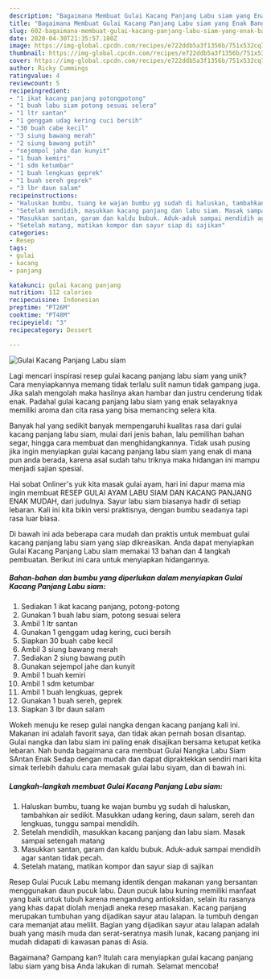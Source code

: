 ```yaml
---
description: "Bagaimana Membuat Gulai Kacang Panjang Labu siam yang Enak Banget"
title: "Bagaimana Membuat Gulai Kacang Panjang Labu siam yang Enak Banget"
slug: 602-bagaimana-membuat-gulai-kacang-panjang-labu-siam-yang-enak-banget
date: 2020-04-30T21:35:57.180Z
image: https://img-global.cpcdn.com/recipes/e722ddb5a3f1356b/751x532cq70/gulai-kacang-panjang-labu-siam-foto-resep-utama.jpg
thumbnail: https://img-global.cpcdn.com/recipes/e722ddb5a3f1356b/751x532cq70/gulai-kacang-panjang-labu-siam-foto-resep-utama.jpg
cover: https://img-global.cpcdn.com/recipes/e722ddb5a3f1356b/751x532cq70/gulai-kacang-panjang-labu-siam-foto-resep-utama.jpg
author: Ricky Cummings
ratingvalue: 4
reviewcount: 5
recipeingredient:
- "1 ikat kacang panjang potongpotong"
- "1 buah labu siam potong sesuai selera"
- "1 ltr santan"
- "1 genggam udag kering cuci bersih"
- "30 buah cabe kecil"
- "3 siung bawang merah"
- "2 siung bawang putih"
- "sejempol jahe dan kunyit"
- "1 buah kemiri"
- "1 sdm ketumbar"
- "1 buah lengkuas geprek"
- "1 buah sereh geprek"
- "3 lbr daun salam"
recipeinstructions:
- "Haluskan bumbu, tuang ke wajan bumbu yg sudah di haluskan, tambahkan air sedikit. Masukkan udang kering, daun salam, sereh dan lengkuas, tunggu sampai mendidih."
- "Setelah mendidih, masukkan kacang panjang dan labu siam. Masak sampai setengah matang"
- "Masukkan santan, garam dan kaldu bubuk. Aduk-aduk sampai mendidih agar santan tidak pecah."
- "Setelah matang, matikan kompor dan sayur siap di sajikan"
categories:
- Resep
tags:
- gulai
- kacang
- panjang

katakunci: gulai kacang panjang 
nutrition: 112 calories
recipecuisine: Indonesian
preptime: "PT26M"
cooktime: "PT48M"
recipeyield: "3"
recipecategory: Dessert

---
```



![Gulai Kacang Panjang Labu siam](https://img-global.cpcdn.com/recipes/e722ddb5a3f1356b/751x532cq70/gulai-kacang-panjang-labu-siam-foto-resep-utama.jpg)

Lagi mencari inspirasi resep gulai kacang panjang labu siam yang unik? Cara menyiapkannya memang tidak terlalu sulit namun tidak gampang juga. Jika salah mengolah maka hasilnya akan hambar dan justru cenderung tidak enak. Padahal gulai kacang panjang labu siam yang enak selayaknya memiliki aroma dan cita rasa yang bisa memancing selera kita.

Banyak hal yang sedikit banyak mempengaruhi kualitas rasa dari gulai kacang panjang labu siam, mulai dari jenis bahan, lalu pemilihan bahan segar, hingga cara membuat dan menghidangkannya. Tidak usah pusing jika ingin menyiapkan gulai kacang panjang labu siam yang enak di mana pun anda berada, karena asal sudah tahu triknya maka hidangan ini mampu menjadi sajian spesial.

Hai sobat Onliner&#39;s yuk kita masak gulai ayam, hari ini dapur mama mia ingin membuat RESEP GULAI AYAM LABU SIAM DAN KACANG PANJANG ENAK MUDAH, dari judulnya. Sayur labu siam biasanya hadir di setiap lebaran. Kali ini kita bikin versi praktisnya, dengan bumbu seadanya tapi rasa luar biasa.


Di bawah ini ada beberapa cara mudah dan praktis untuk membuat gulai kacang panjang labu siam yang siap dikreasikan. Anda dapat menyiapkan Gulai Kacang Panjang Labu siam memakai 13 bahan dan 4 langkah pembuatan. Berikut ini cara untuk menyiapkan hidangannya.

<!--inarticleads1-->

##### Bahan-bahan dan bumbu yang diperlukan dalam menyiapkan Gulai Kacang Panjang Labu siam:

1. Sediakan 1 ikat kacang panjang, potong-potong
1. Gunakan 1 buah labu siam, potong sesuai selera
1. Ambil 1 ltr santan
1. Gunakan 1 genggam udag kering, cuci bersih
1. Siapkan 30 buah cabe kecil
1. Ambil 3 siung bawang merah
1. Sediakan 2 siung bawang putih
1. Gunakan sejempol jahe dan kunyit
1. Ambil 1 buah kemiri
1. Ambil 1 sdm ketumbar
1. Ambil 1 buah lengkuas, geprek
1. Gunakan 1 buah sereh, geprek
1. Siapkan 3 lbr daun salam


Wokeh menuju ke resep gulai nangka dengan kacang panjang kali ini. Makanan ini adalah favorit saya, dan tidak akan pernah bosan disantap. Gulai nangka dan labu siam ini paling enak disajikan bersama ketupat ketika lebaran. Nah bunda bagaimana cara membuat Gulai Nangka Labu Siam SAntan Enak Sedap dengan mudah dan dapat dipraktekkan sendiri mari kita simak terlebih dahulu cara memasak gulai labu siyam, dan di bawah ini. 

<!--inarticleads2-->

##### Langkah-langkah membuat Gulai Kacang Panjang Labu siam:

1. Haluskan bumbu, tuang ke wajan bumbu yg sudah di haluskan, tambahkan air sedikit. Masukkan udang kering, daun salam, sereh dan lengkuas, tunggu sampai mendidih.
1. Setelah mendidih, masukkan kacang panjang dan labu siam. Masak sampai setengah matang
1. Masukkan santan, garam dan kaldu bubuk. Aduk-aduk sampai mendidih agar santan tidak pecah.
1. Setelah matang, matikan kompor dan sayur siap di sajikan


Resep Gulai Pucuk Labu memang identik dengan makanan yang bersantan menggunakan daun pucuk labu. Daun pucuk labu kuning memiliki manfaat yang baik untuk tubuh karena mengandung antioksidan, selain itu rasanya yang khas dapat diolah menjadi aneka resep masakan. Kacang panjang merupakan tumbuhan yang dijadikan sayur atau lalapan. Ia tumbuh dengan cara memanjat atau melilit. Bagian yang dijadikan sayur atau lalapan adalah buah yang masih muda dan serat-seratnya masih lunak, kacang panjang ini mudah didapati di kawasan panas di Asia. 

Bagaimana? Gampang kan? Itulah cara menyiapkan gulai kacang panjang labu siam yang bisa Anda lakukan di rumah. Selamat mencoba!
